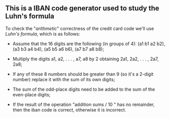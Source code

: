 ## This is a IBAN code generator used to study the Luhn's formula

To check the "*arithmetic*" correctness of the credit card code we'll use *Luhn's formula*, which is as follows:

- Assume that the 16 digits are the following (in groups of 4): (a1 b1 a2 b2), (a3 b3 a4 b4), (a5 b5 a6 b6), (a7 b7 a8 b8);

- Multiply the digits a1, a2, . . . , a7, a8 by 2 obtaining 2a1, 2a2, . . . , 2a7, 2a8;

- If any of these 8 numbers should be greater than 9 (so it's a 2-digit number) replace it with the sum of its own digits;

- The sum of the odd-place digits need to be added to the sum of the even-place digits;

- If the result of the operation "addition sums / 10 " has no remainder, then the iban code is correct, otherwise it is incorrect.
